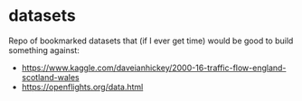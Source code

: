 # datasets
Repo of bookmarked datasets that (if I ever get time) would be good to build something against:

- https://www.kaggle.com/daveianhickey/2000-16-traffic-flow-england-scotland-wales
- https://openflights.org/data.html
